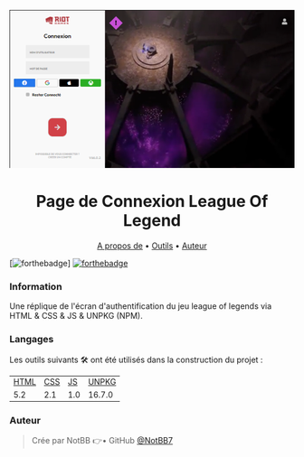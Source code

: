 <p align="center">
    <img alt="Readme" title="Readme GIF" src="./screen.png" />
</p>

<h1 align="center">Page de Connexion League Of Legend</h1>

<p align="center">
    <a href="#Information">A propos de</a> • 
    <a href="#Langages">Outils</a> • 
    <a href="#Auteur">Auteur</a> 
</p>

[![forthebadge](https://img.shields.io/badge/HTML5-E34F26?style=for-the-badge&logo=html5&logoColor=white)] [![forthebadge](https://forthebadge.com/images/badges/validated-html5.svg)](https://forthebadge.com)

### Information

Une réplique de l'écran d'authentification du jeu league of legends via HTML & CSS & JS & UNPKG (NPM).


### Langages

Les outils suivants 🛠 ont été utilisés dans la construction du projet :

<table>
    <tr>
        <td><a href="https://html.com/">HTML</a></td>
        <td><a href="https://www.w3schools.com/css/">CSS</a></td>
        <td><a href="https://www.javascript.com/">JS</a></td>
        <td><a href="https://unpkg.com/">UNPKG</a></td>
    </tr>
    <tr>
        <td>5.2</td>
        <td>2.1</td>
        <td>1.0</td>
        <td>16.7.0</td>
    </tr>
</table>

### Auteur

> Crée par NotBB 👉• GitHub [@NotBB7](https://github.com/NotBB7)
